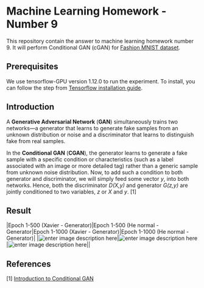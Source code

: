 # Machine Learning Homework - Number 9
This repository contain the answer to machine learning homework number 9. It will perform Conditional GAN (cGAN) for [Fashion MNIST dataset](https://github.com/zalandoresearch/fashion-mnist/tree/master/data/fashion).

## Prerequisites
We use tensorflow-GPU version 1.12.0 to run the experiment. To install, you can follow the step from [Tensorflow installation guide](https://www.tensorflow.org/install/).

## Introduction
A  **Generative Adversarial Network**  (**GAN**) simultaneously trains two networks—a generator that learns to  generate fake samples from an unknown distribution or noise and a discriminator that learns to distinguish fake from real samples.

In the  **Conditional GAN**  (**CGAN**), the generator learns to generate a fake sample with a specific condition or characteristics (such as a label associated with an image or more detailed tag) rather than a generic sample from unknown noise distribution. Now, to add such a condition to both generator and discriminator, we will simply feed some vector  _y_, into both networks. Hence, both the discriminator  _D(X,y)_  and generator  _G(z,y)_  are jointly conditioned to two variables,  _z_  or  _X_  and  _y_. [1]

## Result
|Epoch 1-500 (Xavier - Generator)|Epoch 1-500 (He normal - Generator|Epoch 1-1000 (Xavier - Generator)|Epoch 1-1000 (He normal - Generator)|
|![enter image description here](https://github.com/liz7124/Machine-Learning-Homework-2/blob/master/No9/Fashion_MNIST_cGAN_results/500epochs_xavier/Fashion_MNIST_cGAN_generation_animation.gif)|![enter image description here](https://github.com/liz7124/Machine-Learning-Homework-2/blob/master/No9/Fashion_MNIST_cGAN_results/500epochs_he_normal/Fashion_MNIST_cGAN_generation_animation.gif)|![enter image description here](https://github.com/liz7124/Machine-Learning-Homework-2/blob/master/No9/Fashion_MNIST_cGAN_results/1000epochs_xavier/Fashion_MNIST_cGAN_generation_animation.gif)||


## References
[1] [Introduction to Conditional GAN](https://www.packtpub.com/mapt/book/big_data_and_business_intelligence/9781788396417/3/ch03lvl1sec17/introduction-to-conditional-gan)